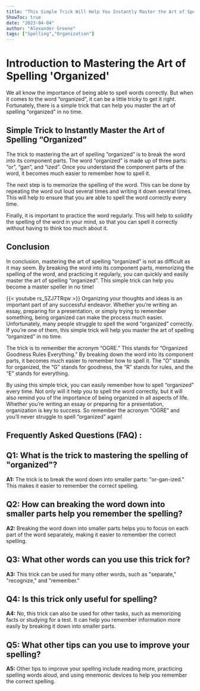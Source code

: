 ```yaml
---
title: "This Simple Trick Will Help You Instantly Master the Art of Spelling 'Organized'!"
ShowToc: true 
date: "2023-04-04"
author: "Alexander Greene" 
tags: ["Spelling","Organization"]
---
```

# Introduction to Mastering the Art of Spelling 'Organized'

We all know the importance of being able to spell words correctly. But when it comes to the word “organized”, it can be a little tricky to get it right. Fortunately, there is a simple trick that can help you master the art of spelling “organized” in no time. 

## Simple Trick to Instantly Master the Art of Spelling “Organized”

The trick to mastering the art of spelling “organized” is to break the word into its component parts. The word “organized” is made up of three parts: “or”, “gan”, and “ized”. Once you understand the component parts of the word, it becomes much easier to remember how to spell it. 

The next step is to memorize the spelling of the word. This can be done by repeating the word out loud several times and writing it down several times. This will help to ensure that you are able to spell the word correctly every time. 

Finally, it is important to practice the word regularly. This will help to solidify the spelling of the word in your mind, so that you can spell it correctly without having to think too much about it. 

## Conclusion

In conclusion, mastering the art of spelling “organized” is not as difficult as it may seem. By breaking the word into its component parts, memorizing the spelling of the word, and practicing it regularly, you can quickly and easily master the art of spelling “organized”. This simple trick can help you become a master speller in no time!

{{< youtube rs_SZJ7TRqw >}} 
Organizing your thoughts and ideas is an important part of any successful endeavor. Whether you’re writing an essay, preparing for a presentation, or simply trying to remember something, being organized can make the process much easier. Unfortunately, many people struggle to spell the word “organized” correctly. If you’re one of them, this simple trick will help you master the art of spelling “organized” in no time.

The trick is to remember the acronym “OGRE.” This stands for “Organized Goodness Rules Everything.” By breaking down the word into its component parts, it becomes much easier to remember how to spell it. The “O” stands for organized, the “G” stands for goodness, the “R” stands for rules, and the “E” stands for everything.

By using this simple trick, you can easily remember how to spell “organized” every time. Not only will it help you to spell the word correctly, but it will also remind you of the importance of being organized in all aspects of life. Whether you’re writing an essay or preparing for a presentation, organization is key to success. So remember the acronym “OGRE” and you’ll never struggle to spell “organized” again!

## Frequently Asked Questions (FAQ) :
## Q1: What is the trick to mastering the spelling of "organized"?

**A1:** The trick is to break the word down into smaller parts: "or-gan-ized." This makes it easier to remember the correct spelling. 

## Q2: How can breaking the word down into smaller parts help you remember the spelling?

**A2:** Breaking the word down into smaller parts helps you to focus on each part of the word separately, making it easier to remember the correct spelling. 

## Q3: What other words can you use this trick for? 

**A3:** This trick can be used for many other words, such as "separate," "recognize," and "remember." 

## Q4: Is this trick only useful for spelling? 

**A4:** No, this trick can also be used for other tasks, such as memorizing facts or studying for a test. It can help you remember information more easily by breaking it down into smaller parts. 

## Q5: What other tips can you use to improve your spelling? 

**A5:** Other tips to improve your spelling include reading more, practicing spelling words aloud, and using mnemonic devices to help you remember the correct spelling.





